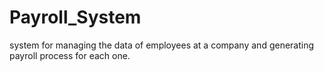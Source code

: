 # Payroll_System
system for managing the data of employees at a company and generating payroll process
for each one.
